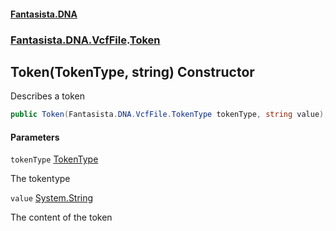 #### [Fantasista.DNA](index.md 'index')
### [Fantasista.DNA.VcfFile](Fantasista.DNA.VcfFile.md 'Fantasista.DNA.VcfFile').[Token](Fantasista.DNA.VcfFile.Token.md 'Fantasista.DNA.VcfFile.Token')

## Token(TokenType, string) Constructor

Describes a token

```csharp
public Token(Fantasista.DNA.VcfFile.TokenType tokenType, string value);
```
#### Parameters

<a name='Fantasista.DNA.VcfFile.Token.Token(Fantasista.DNA.VcfFile.TokenType,string).tokenType'></a>

`tokenType` [TokenType](Fantasista.DNA.VcfFile.TokenType.md 'Fantasista.DNA.VcfFile.TokenType')

The tokentype

<a name='Fantasista.DNA.VcfFile.Token.Token(Fantasista.DNA.VcfFile.TokenType,string).value'></a>

`value` [System.String](https://docs.microsoft.com/en-us/dotnet/api/System.String 'System.String')

The content of the token